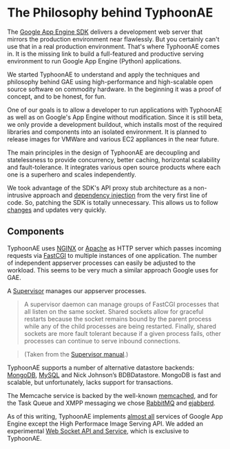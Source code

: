 # The Philosophy behind TyphoonAE #

The [Google App Engine SDK](http://code.google.com/appengine/downloads.html)
delivers a development web server that mirrors the production environment near
flawlessly. But you certainly can't use that in a real production environment.
That's where TyphoonAE comes in. It is the missing link to build a
full-featured and productive serving environment to run Google App Engine
(Python) applications.

We started TyphoonAE to understand and apply the techniques and philosophy
behind GAE using high-performance and high-scalable open source software on
commodity hardware. In the beginning it was a proof of concept, and to be
honest, for fun.

One of our goals is to allow a developer to run applications with TyphoonAE as
well as on Google's App Engine without modification. Since it is still beta, we
only provide a development buildout, which installs most of the required
libraries and components into an isolated environment. It is planned to release
images for VMWare and various EC2 appliances in the near future.

The main principles in the design of TyphoonAE are decoupling and statelessness
to provide concurrency, better caching, horizontal scalability and
fault-tolerance. It integrates various open source products where each one is a
superhero and scales independently.

We took advantage of the SDK's API proxy stub architecture as a non-intrusive approach and [dependency injection](http://en.wikipedia.org/wiki/Dependency_injection) from the very first line of code. So, patching the SDK is totally unnecessary. This allows us to follow [changes](ReleaseNotes.md) and updates very quickly.

## Components ##

TyphoonAE uses [NGINX](http://www.nginx.org) or [Apache](http://httpd.apache.org/) as HTTP server which passes incoming requests via [FastCGI](http://en.wikipedia.org/wiki/Fastcgi) to multiple instances of one application. The number of independent appserver processes can easily be adjusted to the workload. This seems to be very much a similar approach Google uses for GAE.

A [Supervisor](http://supervisord.org) manages our appserver processes.

> A supervisor daemon can manage groups of FastCGI processes that all listen on
> the same socket. Shared sockets allow for graceful restarts because the socket
> remains bound by the parent process while any of the child processes are being
> restarted. Finally, shared sockets are more fault tolerant because if a given
> process fails, other processes can continue to serve inbound connections.

> (Taken from the [Supervisor manual](http://supervisord.org/configuration.html#fcgi-programx).)

TyphoonAE supports a number of alternative datastore backends:
[MongoDB](http://www.mongodb.org), [MySQL](http://www.mysql.com)
and Nick Johnsonʼs BDBDatastore. MongoDB is fast and scalable, but
unfortunately, lacks support for transactions.

The Memcache service is backed by the well-known [memcached](http://memcached.org), and for the Task Queue and XMPP messaging we chose [RabbitMQ](http://www.rabbitmq.com) and [ejabberd](http://www.process-one.net/en/ejabberd).

As of this writing, TyphoonAE implements [almost all](http://code.google.com/p/typhoonae/wiki/RoadMap) services of Google App Engine except the High Performace Image Serving API. We added an experimental [Web Socket API and Service](http://code.google.com/p/typhoonae/wiki/WebSockets), which is exclusive to TyphoonAE.